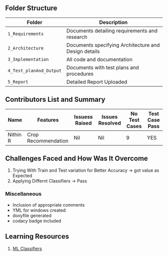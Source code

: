 ## Folder Structure
Folder             | Description
-------------------| -----------------------------------------
`1_Requirements`   | Documents detailing requirements and research
`2_Architecture`         | Documents specifying Architecture and Design details
`3_Implementation` | All code and documentation
`4_Test_planAnd_Output`      | Documents with test plans and procedures
`5_Report`| Detailed Report Uploaded

## Contributors List and Summary

  Name   |    Features    | Issuess Raised |Issues Resolved|No Test Cases|Test Case Pass
--------|----------------|----------------|---------------|-------------|--------------
Nithin R  | Crop Recommendation   | Nil     | Nil   |9   | YES    
   

## Challenges Faced and How Was It Overcome

1. Trying With Train and Test variation for Better Accuracy -> got value as Expected
2. Applying Differnt Classifiers -> Pass


### Miscellaneous
* Inclusion of appropriate comments
* YML for windows created
* doxyfile generated
* codacy badge included

## Learning Resources
1. [ML Classifiers](https://scikit-learn.org/stable/supervised_learning.html#supervised-learning)
